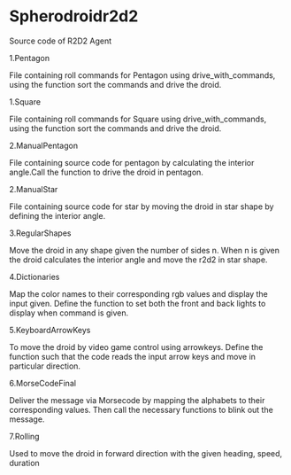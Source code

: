 # Spherodroidr2d2
Source code of R2D2 Agent

1.Pentagon

File containing roll commands for Pentagon using drive_with_commands, using the function sort the commands and drive the droid. 

1.Square

File containing roll commands for Square using drive_with_commands,  using the function sort the commands and drive the droid. 

2.ManualPentagon

File containing source code for pentagon by calculating the interior angle.Call the function to drive the droid in pentagon. 

2.ManualStar

File containing source code for star by moving the droid in star shape by defining the interior angle.

3.RegularShapes

Move the droid in any shape given the number of sides n. When n is given the droid calculates the interior angle and move the r2d2 in star shape.

4.Dictionaries

Map the color names to their corresponding rgb values and display the input given. Define the function to set both the front and back lights to display when command is given.

5.KeyboardArrowKeys

To move the droid by video game control using arrowkeys. Define the function such that the code reads the input arrow keys and move in particular direction.

6.MorseCodeFinal

Deliver the message via Morsecode by mapping the alphabets to their corresponding values. Then call the necessary functions to blink out the message.

7.Rolling

Used to move the droid in forward direction with the given heading, speed, duration

